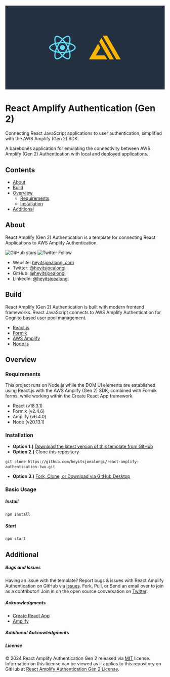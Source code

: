 ![React Amplify Authentication Gen 2 Banner](https://raw.githubusercontent.com/heyitsjoealongi/react-amplify-authentication-two/main/public/react-amplify-authentication-two.png)

# React Amplify Authentication (Gen 2)

Connecting React JavaScript applications to user authentication, simplified with the AWS Amplify (Gen 2) SDK.

A barebones application for emulating the connectivity between AWS Amplify (Gen 2) Authentication with local and deployed applications.

## Contents

- [About](#about)
- [Build](#build)
- [Overview](#overview)
  - [Requirements](#requirements)
  - [Installation](#installation)
- [Additional](#additional)

## About

React Amplify (Gen 2) Authentication is a template for connecting React Applications to AWS Amplify Authentication.

![GitHub stars](https://img.shields.io/github/stars/heyitsjoealongi/react-amplify-authentication-two?style=social) ![Twitter Follow](https://img.shields.io/twitter/follow/heyitsjoealongi?label=Follow&style=social)

- Website: [heyitsjoealongi.com](https://heyitsjoealongi.com/)
- Twitter: [@heyitsjoealongi](https://twitter.com/heyitsjoealongi/)
- GitHub: [@heyitsjoealongi](https://github.com/heyitsjoealongi/)
- LinkedIn: [@heyitsjoealongi](https://www.linkedin.com/in/heyitsjoealongi/)

## Build

React Amplify (Gen 2) Authentication is built with modern frontend frameworks. React JavaScript connects to AWS Amplify Authentication for Cognito based user pool management.

- [React.js](https://reactjs.org/)
- [Formik](https://formik.org/)
- [AWS Amplify](https://aws.amazon.com/amplify/)
- [Node.js](https://nodejs.org/en/)

## Overview

### Requirements

This project runs on Node.js while the DOM UI elements are established using React.js with the AWS Amplify (Gen 2) SDK, combined with Formik forms, while working within the Create React App framework.

- React (v18.3.1)
- Formik (v2.4.6)
- Amplify (v6.4.0)
- Node (v20.13.1)

### Installation

- **Option 1.)** [Download the latest version of this template from GitHub](https://github.com/heyitsjoealongi/react-amplify-authentication-two/archive/refs/heads/main.zip)
- **Option 2.)** Clone this repository

```
git clone https://github.com/heyitsjoealongi/react-amplify-authentication-two.git
```

- **Option 3.)** [Fork, Clone, or Download via GitHub Desktop](x-github-client://openRepo/https://github.com/heyitsjoealongi/react-amplify-authentication-two)

### Basic Usage

##### Install

```sh
npm install
```

##### Start

```sh
npm start
```

## Additional

##### Bugs and Issues

Having an issue with the template? Report bugs & issues with React Amplify Authentication on GitHub via [Issues](https://github.com/heyitsjoealongi/react-amplify-authentication-two/issues). Fork, Pull, or Send an email over to join as a contributor! Join in on the open source conversation on [Twitter](https://twitter.com/heyitsjoealongi).

##### Acknowledgments

- [Create React App](https://create-react-app.dev/)
- [Amplify](https://aws.amazon.com/amplify/)

##### Additional Acknowledgments

##### License

© 2024 React Amplify Authentication Gen 2 released via [MIT](https://opensource.org/licenses/MIT) license. Information on this license can be viewed as it applies to this repository on GitHub at [React Amplify Authentication Gen 2 License](https://github.com/heyitsjoealongi/react-amplify-authentication-two/blob/main/LICENSE).
